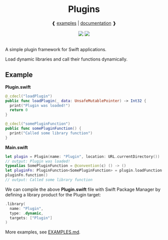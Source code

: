 <div align="center">
  <h1>Plugins</h1>
  ❰
  <a href="EXAMPLES.md">examples</a>
  |
  <a href="https://swiftpackageindex.com/Jomy10/Plugins/master/documentation/plugins">documentation</a>
  ❱
</div><br/>
<div align="center">
  <a href="https://swiftpackageindex.com/Jomy10/Plugins"><img src="https://img.shields.io/endpoint?url=https%3A%2F%2Fswiftpackageindex.com%2Fapi%2Fpackages%2FJomy10%2FPlugins%2Fbadge%3Ftype%3Dswift-versions"></img></a>
  <a href="https://swiftpackageindex.com/Jomy10/Plugins"><img src="https://img.shields.io/endpoint?url=https%3A%2F%2Fswiftpackageindex.com%2Fapi%2Fpackages%2FJomy10%2FPlugins%2Fbadge%3Ftype%3Dplatforms"></img></a>
</div><br/>

A simple plugin framework for Swift applications.

Load dynamic libraries and call their functions dynamically.

## Example

**Plugin.swift**
```swift
@_cdecl("loadPlugin")
public func loadPlugin(_ data: UnsafeMutablePointer) -> Int32 {
  print("Plugin was loaded!")
  return 0
}

@_cdecl("somePluginFunction")
public func somePluginFunction() {
  print("Called some library function")
}
```

**Main.swift**
```swift
let plugin = Plugin(name: "Plugin", location: URL.currentDirectory())
// output: Plugin was loaded!
typealias SomePluginFunction = @convention(c) () -> ()
let pluginFn: PluginFunction<SomePluginFunction> = plugin.loadFunction(name: "somePluginFunction")!
pluginFn.function()
// output: Called some library function
```

We can compile the above **Plugin.swift** file with Swift Package Manager by defining
a library product for the Plugin target:

```swift
.library(
  name: "Plugin",
  type: .dynamic,
  targets: ["Plugin"]
)
```

More examples, see [EXAMPLES.md](EXAMPLES.md).
